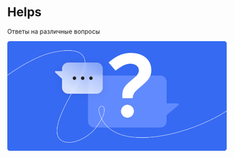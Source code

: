 Helps
===================

Ответы на различные вопросы

![picture](../assets/images/common/query.png)
